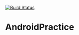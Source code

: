[![Build Status](https://travis-ci.org/tseeri/AndroidPractice.svg?branch=master)](https://travis-ci.org/tseeri/AndroidPractice)

# AndroidPractice
